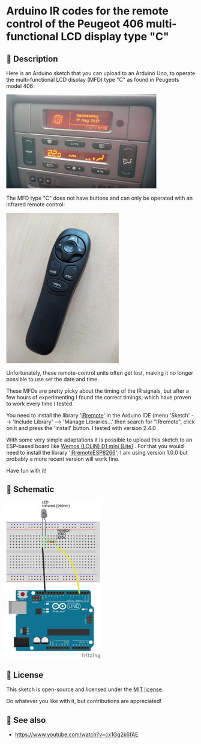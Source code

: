 # Arduino IR codes for the remote control of the Peugeot 406 multi-functional LCD display type "C"

## 🎈 Description

Here is an Arduino sketch that you can upload to an Arduino Uno, to operate the multi-functional LCD display (MFD) type "C" as found in Peugeots model 406:

<img src="./Peugeot 406 MFD type C.png" width="400">

The MFD type "C" does not have buttons and can only be operated with an infrared remote control:

<img src="./Peugeot 406 MFD type C remote control.jpg" width="300">

Unfortunately, these remote-control units often get lost, making it no longer possible to use set the date and time.

These MFDs are pretty picky about the timing of the IR signals, but after a few hours of experimenting I found the correct timings, which have proven to work every time I tested.

You need to install the library '[IRremote](https://github.com/z3t0/Arduino-IRremote)' in the Arduino IDE (menu 'Sketch' --> 'Include Library' --> 'Manage Libraries...' then search for "IRremote", click on it and press the 'Install' button. I tested with version 2.4.0 .

With some very simple adaptations it is possible to upload this sketch to an ESP-based board like [Wemos (LOLIN) D1 mini (Lite)](https://www.wemos.cc/en/latest/d1/index.html) . For that you would need to install the library '[IRremoteESP8266](https://github.com/esp8266/Basic/tree/master/libraries/IRremoteESP8266)'; I am using version 1.0.0 but probably a more recent version will work fine.

Have fun with it!

## 🔌 Schematic

<img src="./Breadboard_bb.png" width="250">

## 📖 License <a name = "license"></a>

This sketch is open-source and licensed under the [MIT license](http://opensource.org/licenses/MIT).

Do whatever you like with it, but contributions are appreciated!

## 👀 See also
- https://www.youtube.com/watch?v=cx1Gg2k6fAE
